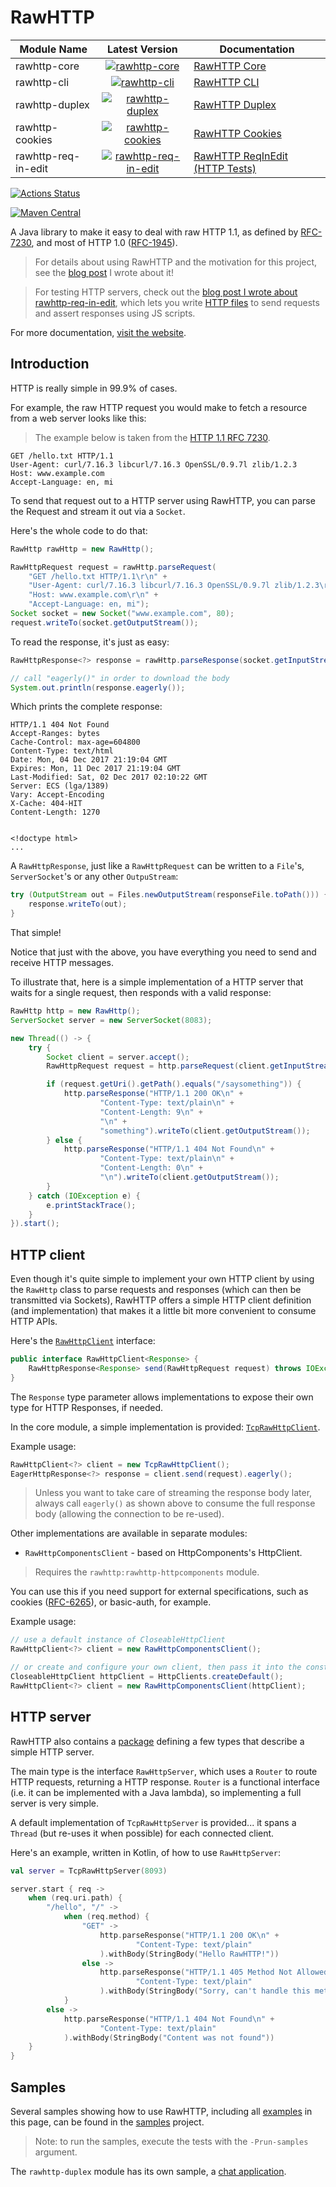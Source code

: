 # RawHTTP

| Module Name | Latest Version | Documentation |
|-------------| :--------------:|--------------|
| rawhttp-core | [![rawhttp-core](https://img.shields.io/maven-central/v/com.athaydes.rawhttp/rawhttp-core.svg?label=Maven%20Central)](https://search.maven.org/search?q=g:com.athaydes.rawhttp%20%20a:rawhttp-core) | [RawHTTP Core](https://renatoathaydes.github.io/rawhttp/docs/index.html) |
| rawhttp-cli | [![rawhttp-cli](https://img.shields.io/maven-central/v/com.athaydes.rawhttp/rawhttp-cli.svg?label=Maven%20Central)](https://search.maven.org/search?q=g:com.athaydes.rawhttp%20%20a:rawhttp-cli) | [RawHTTP CLI](https://renatoathaydes.github.io/rawhttp/rawhttp-modules/cli.html) |
| rawhttp-duplex | [![rawhttp-duplex](https://img.shields.io/maven-central/v/com.athaydes.rawhttp/rawhttp-duplex.svg?label=Maven%20Central)](https://search.maven.org/search?q=g:com.athaydes.rawhttp%20%20a:rawhttp-duplex) | [RawHTTP Duplex](https://renatoathaydes.github.io/rawhttp/rawhttp-modules/duplex.html) |
| rawhttp-cookies | [![rawhttp-cookies](https://img.shields.io/maven-central/v/com.athaydes.rawhttp/rawhttp-cookies.svg?label=Maven%20Central)](https://search.maven.org/search?q=g:com.athaydes.rawhttp%20%20a:rawhttp-cookies) | [RawHTTP Cookies](https://renatoathaydes.github.io/rawhttp/rawhttp-modules/cookies.html) |
| rawhttp-req-in-edit | [![rawhttp-req-in-edit](https://img.shields.io/maven-central/v/com.athaydes.rawhttp/rawhttp-req-in-edit.svg?label=Maven%20Central)](https://search.maven.org/search?q=g:com.athaydes.rawhttp%20%20a:rawhttp-req-in-edit) | [RawHTTP ReqInEdit (HTTP Tests)](https://renatoathaydes.github.io/rawhttp/rawhttp-modules/req-in-edit.html) |

[![Actions Status](https://github.com/renatoathaydes/rawhttp/workflows/Build%20And%20Test%20on%20All%20OSs/badge.svg)](https://github.com/renatoathaydes/rawhttp/actions)

[![Maven Central](https://img.shields.io/maven-central/v/com.athaydes.rawhttp/rawhttp-core.svg?label=Maven%20Central)](https://search.maven.org/search?q=g:com.athaydes.rawhttp%20%20a:rawhttp-core)

A Java library to make it easy to deal with raw HTTP 1.1, as defined by [RFC-7230](https://tools.ietf.org/html/rfc7230),
and most of HTTP 1.0 ([RFC-1945](https://tools.ietf.org/html/rfc1945)).

> For details about using RawHTTP and the motivation for this project, see the
 [blog post](https://sites.google.com/a/athaydes.com/renato-athaydes/posts/announcingrawhttp-ajvmlibraryforhandlingrawhttp)
 I wrote about it!

> For testing HTTP servers, check out the [blog post I wrote about rawhttp-req-in-edit](https://renato.athaydes.com/posts/writing-http-files-for-testing.html),
> which lets you write [HTTP files](https://www.jetbrains.com/help/idea/exploring-http-syntax.html) to send requests 
> and assert responses using JS scripts. 

For more documentation, [visit the website](https://renatoathaydes.github.io/rawhttp).

## Introduction

HTTP is really simple in 99.9% of cases.

For example, the raw HTTP request you would make to fetch a resource from a web server looks like this:

> The example below is taken from the [HTTP 1.1 RFC 7230](https://tools.ietf.org/html/rfc7230#section-2.1).

```
GET /hello.txt HTTP/1.1
User-Agent: curl/7.16.3 libcurl/7.16.3 OpenSSL/0.9.7l zlib/1.2.3
Host: www.example.com
Accept-Language: en, mi
```

To send that request out to a HTTP server using RawHTTP, you can parse the Request and stream it out via a 
`Socket`.

Here's the whole code to do that:

```java
RawHttp rawHttp = new RawHttp();

RawHttpRequest request = rawHttp.parseRequest(
    "GET /hello.txt HTTP/1.1\r\n" +
    "User-Agent: curl/7.16.3 libcurl/7.16.3 OpenSSL/0.9.7l zlib/1.2.3\r\n" +
    "Host: www.example.com\r\n" +
    "Accept-Language: en, mi");
Socket socket = new Socket("www.example.com", 80);
request.writeTo(socket.getOutputStream());
```

To read the response, it's just as easy:

```java
RawHttpResponse<?> response = rawHttp.parseResponse(socket.getInputStream());

// call "eagerly()" in order to download the body
System.out.println(response.eagerly());
```

Which prints the complete response:

```
HTTP/1.1 404 Not Found
Accept-Ranges: bytes
Cache-Control: max-age=604800
Content-Type: text/html
Date: Mon, 04 Dec 2017 21:19:04 GMT
Expires: Mon, 11 Dec 2017 21:19:04 GMT
Last-Modified: Sat, 02 Dec 2017 02:10:22 GMT
Server: ECS (lga/1389)
Vary: Accept-Encoding
X-Cache: 404-HIT
Content-Length: 1270


<!doctype html>
...
```

A `RawHttpResponse`, just like a `RawHttpRequest` can be written to a `File`'s, `ServerSocket`'s
or any other `OutpuStream`:

```java
try (OutputStream out = Files.newOutputStream(responseFile.toPath())) {
    response.writeTo(out);
}
```

That simple!

Notice that just with the above, you have everything you need to send and receive HTTP messages. 

To illustrate that, here is a simple implementation of a HTTP server that waits for a single request,
then responds with a valid response:

```java
RawHttp http = new RawHttp();
ServerSocket server = new ServerSocket(8083);

new Thread(() -> {
    try {
        Socket client = server.accept();
        RawHttpRequest request = http.parseRequest(client.getInputStream());

        if (request.getUri().getPath().equals("/saysomething")) {
            http.parseResponse("HTTP/1.1 200 OK\n" +
                    "Content-Type: text/plain\n" +
                    "Content-Length: 9\n" +
                    "\n" +
                    "something").writeTo(client.getOutputStream());
        } else {
            http.parseResponse("HTTP/1.1 404 Not Found\n" +
                    "Content-Type: text/plain\n" +
                    "Content-Length: 0\n" +
                    "\n").writeTo(client.getOutputStream());
        }
    } catch (IOException e) {
        e.printStackTrace();
    }
}).start();
```

## HTTP client

Even though it's quite simple to implement your own HTTP client by using the `RawHttp` class to parse 
requests and responses (which can then be transmitted via Sockets), RawHTTP offers a simple HTTP client definition
(and implementation) that makes it a little bit more convenient to consume HTTP APIs.

Here's the [`RawHttpClient`](rawhttp-core/src/main/java/rawhttp/core/client/RawHttpClient.java) interface:

```java
public interface RawHttpClient<Response> {
    RawHttpResponse<Response> send(RawHttpRequest request) throws IOException;
}
```   

The `Response` type parameter allows implementations to expose their own type for HTTP Responses, if needed.

In the core module, a simple implementation is provided: [`TcpRawHttpClient`](rawhttp-core/src/main/java/rawhttp/core/client/TcpRawHttpClient.java).

Example usage:

```java
RawHttpClient<?> client = new TcpRawHttpClient();
EagerHttpResponse<?> response = client.send(request).eagerly();
```

> Unless you want to take care of streaming the response body later, always call `eagerly()`
  as shown above to consume the full response body (allowing the connection to be re-used).

Other implementations are available in separate modules:

* `RawHttpComponentsClient` - based on HttpComponents's HttpClient.

> Requires the `rawhttp:rawhttp-httpcomponents` module.

You can use this if you need support for external specifications, such as
cookies ([RFC-6265](https://tools.ietf.org/html/rfc6265)), or basic-auth, for example.

Example usage:

```java
// use a default instance of CloseableHttpClient
RawHttpClient<?> client = new RawHttpComponentsClient();

// or create and configure your own client, then pass it into the constructor
CloseableHttpClient httpClient = HttpClients.createDefault();
RawHttpClient<?> client = new RawHttpComponentsClient(httpClient);
```

## HTTP server

RawHTTP also contains a [package](rawhttp-core/src/main/java/rawhttp/core/server) defining a few types
that describe a simple HTTP server.

The main type is the interface `RawHttpServer`, which uses a `Router` to route HTTP requests, returning a HTTP response.
`Router` is a functional interface (i.e. it can be implemented with a Java lambda), so implementing a full
server is very simple.

A default implementation of `TcpRawHttpServer` is provided... it spans a `Thread` (but re-uses it when possible) for 
each connected client.

Here's an example, written in Kotlin, of how to use `RawHttpServer`:

```kotlin
val server = TcpRawHttpServer(8093)

server.start { req ->
    when (req.uri.path) {
        "/hello", "/" ->
            when (req.method) {
                "GET" ->
                    http.parseResponse("HTTP/1.1 200 OK\n" +
                            "Content-Type: text/plain"
                    ).withBody(StringBody("Hello RawHTTP!"))
                else ->
                    http.parseResponse("HTTP/1.1 405 Method Not Allowed\n" +
                            "Content-Type: text/plain"
                    ).withBody(StringBody("Sorry, can't handle this method"))
            }
        else ->
            http.parseResponse("HTTP/1.1 404 Not Found\n" +
                    "Content-Type: text/plain"
            ).withBody(StringBody("Content was not found"))
    }
}
```

## Samples

Several samples showing how to use RawHTTP, including all [examples](samples/src/test/java/rawhttp/samples/JavaSample.java)
in this page, can be found in the [samples](samples) project.

> Note: to run the samples, execute the tests with the `-Prun-samples` argument.

The `rawhttp-duplex` module has its own sample, a [chat application](rawhttp-duplex/src/test/kotlin/chat-example.kt).

